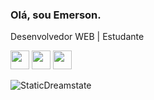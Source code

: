### Olá, sou Emerson.

Desenvolvedor WEB | Estudante

<img src="https://cdn.jsdelivr.net/gh/devicons/devicon/icons/html5/html5-original.svg" width='30' heidth='30' /> <img src="https://cdn.jsdelivr.net/gh/devicons/devicon/icons/css3/css3-original.svg" width='30' heidth='30'/> <img src="https://cdn.jsdelivr.net/gh/devicons/devicon/icons/javascript/javascript-original.svg" width='30' heidth='30'/>


<img src="https://camo.githubusercontent.com/25247b403e761c282b290506c5cc62b30ddd1cb74e16fe9c740e729f690870d3/68747470733a2f2f6769746875622d726561646d652d73746174732e76657263656c2e6170702f6170693f757365726e616d653d537461746963447265616d73746174652673686f775f69636f6e733d74727565267468656d653d676f7468616d" alt="StaticDreamstate" data-canonical-src="https://github-readme-stats.vercel.app/api?username=EmersonSEP;show_icons=true&amp;theme=gotham" style="max-width: 100%;">
          
          
          

          